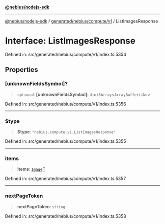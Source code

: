 [**@nebius/nodejs-sdk**](../../../../../README.md)

---

[@nebius/nodejs-sdk](../../../../../README.md) / [generated/nebius/compute/v1](../README.md) / ListImagesResponse

# Interface: ListImagesResponse

Defined in: src/generated/nebius/compute/v1/index.ts:5354

## Properties

### \[unknownFieldsSymbol\]?

> `optional` **\[unknownFieldsSymbol\]**: `Uint8Array`\<`ArrayBufferLike`\>

Defined in: src/generated/nebius/compute/v1/index.ts:5356

---

### $type

> **$type**: `"nebius.compute.v1.ListImagesResponse"`

Defined in: src/generated/nebius/compute/v1/index.ts:5355

---

### items

> **items**: [`Image`](Image.md)[]

Defined in: src/generated/nebius/compute/v1/index.ts:5357

---

### nextPageToken

> **nextPageToken**: `string`

Defined in: src/generated/nebius/compute/v1/index.ts:5358

